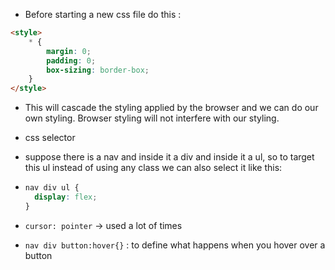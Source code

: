 - Before starting a new css file do this :

```html
<style>
	* {
		margin: 0;
		padding: 0;
		box-sizing: border-box;
	}
</style>
```

- This will cascade the styling applied by the browser and we can do our own styling. Browser styling will not interfere with our styling.
- css selector
- suppose there is a nav and inside it a div and inside it a ul, so to target this ul instead of using any class we can also select it like this:

- ```css
  nav div ul {
  	display: flex;
  }
  ```
- `cursor: pointer` -> used a lot of times
- `nav div button:hover{}` : to define what happens when you hover over a button
